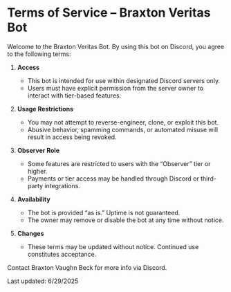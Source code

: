 # Terms of Service – Braxton Veritas Bot

Welcome to the Braxton Veritas Bot. By using this bot on Discord, you agree to the following terms:

1. **Access**
   - This bot is intended for use within designated Discord servers only.
   - Users must have explicit permission from the server owner to interact with tier-based features.

2. **Usage Restrictions**
   - You may not attempt to reverse-engineer, clone, or exploit this bot.
   - Abusive behavior, spamming commands, or automated misuse will result in access being revoked.

3. **Observer Role**
   - Some features are restricted to users with the “Observer” tier or higher.
   - Payments or tier access may be handled through Discord or third-party integrations.

4. **Availability**
   - The bot is provided “as is.” Uptime is not guaranteed.
   - The owner may remove or disable the bot at any time without notice.

5. **Changes**
   - These terms may be updated without notice. Continued use constitutes acceptance.

Contact Braxton Vaughn Beck for more info via Discord.

Last updated: 6/29/2025
